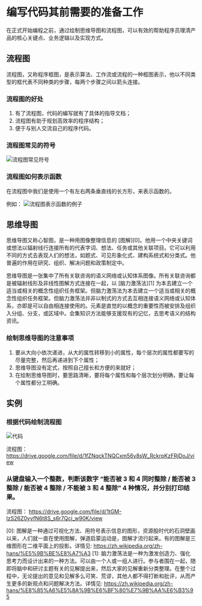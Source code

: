 # 编写代码其前需要的准备工作

在正式开始编程之前，通过绘制思维导图和流程图，可以有效的帮助程序员理清产品的核心关键点、业务逻辑以及实现方式。 

## 流程图

流程图，又称程序框图，是表示算法、工作流或流程的一种框图表示，他以不同类型的框代表不同种类的步骤，每两个步骤之间以箭头连接。

### 流程图的好处

1. 有了流程图，代码的编写就有了具体的指导文档；
2. 流程图有助于规划高效率的程序结构；
3. 便于与别人交流自己的程序代码。

### 流程图常见的符号

![流程图常见符号](http://tg.owo233.eu.org:8080/253/photo-2023-11-15_18-45-14.jpg?hash=81cfa7)

### 流程图如何表示函数

在流程图中我们是使用一个有左右两条垂直线的长方形，来表示函数的。

例如：
![流程图表示函数的例子](http://tg.owo233.eu.org:8080/254/photo-2023-11-15_19-33-13.jpg?hash=74763a)

## 思维导图

思维导图又称心智图，是一种用图像整理信息的 [图解][0]。他用一个中央关键词或想法以辐射线行连接所有的代表字词、想法、任务或其他关联项目。它可以利用不同的方式去表现人们的想法，如题式、可见形象化式、建构系统式和分类式。他普遍的作用在研究、组织、解决问题和政策制定中。

思维导图是一张集中了所有关联咨询的语义网络或认知体系图像。所有关联咨询都是被辐射线形及非线性图解方式连接在一起，以 [脑力激荡法][1] 为本去建立一个适当或相关的概念性组织任务框架。但脑力激荡法为本去建立一个适当或相关的概念性组织任务框架。但脑力激荡法并非以制式的方式去互相连接语义网络或认知体系，亦即是可以自由相连接使用的。元素是直觉的以概念的重要性而被安排及组织入分组、分支，或区域中。会集知识方法能够支援现有的记忆，去思考语义的结构资讯。

### 绘制思维导图的注意事项

1. 要从大向小依次递进，从大的属性转移到小的属性，每个层次的属性都要写的尽量完整，然后再递进到下个属性；
2. 思维导图没有定式，按照自己擅长和方便的来就好；
3. 在绘制思维导图时，要思路清晰，要将每个属性和每个层次划分明确，要让每个属性都分工明确。

## 实例

### 根据代码绘制流程图

![代码](http://tg.owo233.eu.org:8080/255/photo-2023-11-19_19-19-49.jpg?hash=f0ef23)

流程图：
https://drive.google.com/file/d/1fZNqckTNQCxm56y8sW_RckrpKzFRjDoJ/view

### 从键盘输入一个整数，判断该数字 “能否被 3 和 4 同时整除 / 能否被 3 整除 / 能否被 4 整除 / 不能被 3 和 4 整除” 4 种情况，并分别打印结果。

流程图：
https://drive.google.com/file/d/1tGM-IzS26Z0yvfN6t8S_s6r7Qcj_w90K/view

[0]: 图解是一种通过可视化方法、用符号表示信息的图形，资源股时代的石洞壁画以来，人们就一直在使用图解，弹道启蒙运动是，图解才流行起来。有的图解是三维图形在二维平面上的投影。详情见: https://zh.wikipedia.org/zh-hans/%E5%9B%BE%E8%A7%A3
[1]: 脑力激荡法是一种为激发创造力、强化思考力而设计出来的一种方法。可以由一个人或一组人进行。参与者围在一起，随即将脑中和研讨主题有关的见解提出来，然后大家的见解重新分类整理。在整个过程中，无论提出的意见和见解多么可笑、荒谬，其他人都不得打断和批评，从而产生更多的新观点和问题解决方法。详情见: https://zh.wikipedia.org/zh-hans/%E8%85%A6%E5%8A%9B%E6%BF%80%E7%9B%AA%E6%B3%95
